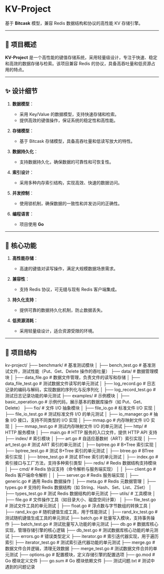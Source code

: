 # KV-Project

基于 **Bitcask** 模型，兼容 Redis 数据结构和协议的高性能 KV 存储引擎。

---

## 📌 项目概述

**KV-Project** 是一个高性能的键值存储系统，采用轻量级设计，专注于快速、稳定和高效的数据存储与检索。该项目兼容 Redis 的协议，具备高吞吐量和低资源占用的特点。

---

## ✨ 设计细节

1. **数据模型**：
   - 采用 Key/Value 的数据模型，支持快速存储和检索。
   - 提供高效的键值操作，保证系统的稳定性和高性能。

2. **存储模型**：
   - 基于 Bitcask 存储模型，具备高吞吐量和低读写放大的特性。

3. **数据持久化**：
   - 支持数据持久化，确保数据的可靠性和可恢复性。

4. **索引设计**：
   - 采用多种内存索引结构，实现高效、快速的数据访问。

5. **并发控制**：
   - 使用锁机制，确保数据的一致性和并发访问的正确性。

6. **编程语言**：
   - 项目使用 **Go** 

---

## 🚀 核心功能

1. **高性能存储**：
   - 高速的键值对读写操作，满足大规模数据场景需求。

2. **兼容性**：
   - 支持 Redis 协议，可无缝与现有 Redis 客户端集成。

3. **持久化支持**：
   - 提供可靠的数据持久化机制，防止数据丢失。

4. **低资源消耗**：
   - 采用轻量级设计，适合资源受限的环境。

---

## 🛒 项目结构
kv-project/
├── benchmark/                  # 基准测试模块
│   ├── bench_test.go           # 基准测试文件，测试性能（Put、Get、Delete 操作的吞吐量）
├── data/                       # 数据管理模块
│   ├── data_file.go            # 数据文件管理，负责文件的读写和存储
│   ├── data_file_test.go       # 测试数据文件读写的单元测试
│   ├── log_record.go           # 日志记录的编码与解码，实现数据的序列化与反序列化
│   ├── log_record_test.go      # 测试日志记录功能的单元测试
├── examples/                   # 示例模块
│   ├── basic_operation.go      # 示例代码，展示基本的数据库操作（如 Put、Get、Delete）
├── fio/                        # 文件 I/O 抽象模块
│   ├── file_io.go              # 标准文件 I/O 实现
│   ├── file_io_test.go         # 测试标准文件 I/O 的单元测试
│   ├── io_manager.go           # 抽象 I/O 接口，支持不同类型的 I/O 实现
│   ├── mmap.go                 # 内存映射文件 I/O 实现
│   ├── mmap_test.go            # 测试内存映射文件 I/O 的单元测试
├── http/                       # HTTP 服务模块
│   ├── main.go                 # HTTP 服务的入口文件，提供 HTTP API 支持
├── index/                      # 索引模块
│   ├── art.go                  # 自适应基数树（ART）索引实现
│   ├── art_test.go             # 测试 ART 索引的单元测试
│   ├── bptree.go               # B+Tree 索引实现
│   ├── bptree_test.go          # 测试 B+Tree 索引的单元测试
│   ├── btree.go                # BTree 索引实现
│   ├── btree_test.go           # 测试 BTree 索引的单元测试
│   ├── index.go                # 索引接口与工厂方法，支持多种索引类型
├── redis/                      # Redis 数据结构支持模块
│   ├── cmd/                    # Redis 协议支持（命令解析与服务端实现）
│   │   ├── client.go           # Redis 客户端命令解析
│   │   ├── server.go           # Redis 服务端实现
│   ├── generic.go              # 通用 Redis 数据操作
│   ├── meta.go                 # Redis 元数据管理
│   ├── types.go                # 支持的 Redis 数据结构（如 String、Hash、Set、List、ZSet）
│   ├── types_test.go           # 测试 Redis 数据结构的单元测试
├── utils/                      # 工具模块
│   ├── file.go                 # 文件操作工具（如目录大小、磁盘空间计算）
│   ├── file_test.go            # 测试文件工具的单元测试
│   ├── float.go                # 浮点数与字节数组的转换工具
│   ├── rand_kv.go              # 随机键值生成工具，用于性能测试
│   ├── rand_kv_test.go         # 测试随机键值生成工具的单元测试
├── batch.go                    # 批量写入模块，支持事务操作
├── batch_test.go               # 测试批量写入功能的单元测试
├── db.go                       # 数据库核心实现，管理存储引擎的核心逻辑
├── db_test.go                  # 测试数据库核心功能的单元测试
├── errors.go                   # 错误类型定义
├── iterator.go                 # 索引迭代器实现，用于遍历索引
├── iterator_test.go            # 测试索引迭代器功能的单元测试
├── merge.go                    # 数据文件合并逻辑，清理无效数据
├── merge_test.go               # 测试数据文件合并的单元测试
├── options.go                  # 配置模块，定义存储引擎的配置选项
├── go.mod                      # Go 模块定义文件
├── go.sum                      # Go 模块依赖文件
├── 测试问题.txt                 # 测试中遇到的问题记录

